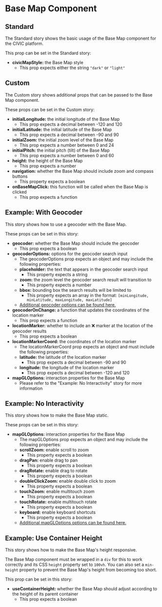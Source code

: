 # Base Map Component

## Standard

The Standard story shows the basic usage of the Base Map component for the CIVIC platform.

This prop can be set in the Standard story:

- **civicMapStyle:** the Base Map style
  - This prop expects either the string `"dark"` or `"light"`

## Custom

The Custom story shows additional props that can be passed to the Base Map component.

These props can be set in the Custom story:

- **initialLongitude:** the initial longitude of the Base Map
  - This prop expects a decimal between -120 and 120
- **initialLatitude:** the initial latitude of the Base Map
  - This prop expects a decimal between -90 and 90
- **initialZoom:** the initial zoom level of the Base Map
  - This prop expects a number between 0 and 24
- **initialPitch:** the initial pitch (tilt) of the Base Map
  - This prop expects a number between 0 and 60
- **height:** the height of the Base Map
  - This prop expects a number
- **navigation:** whether the Base Map should include zoom and compass buttons
  - This property expects a boolean
- **onBaseMapClick:** this function will be called when the Base Map is clicked
  - This prop expects a function

## Example: With Geocoder

This story shows how to use a geocoder with the Base Map.

These props can be set in this story:

- **geocoder:** whether the Base Map should include the geocoder
  - This prop expects a boolean
- **geocoderOptions:** options for the geocoder search input
  - The geocoderOptions prop expects an object and may include the following properties:
  - **placeholder:** the text that appears in the geocoder search input
    - This property expects a string
  - **zoom:** the zoom level the geocoder search result will transition to
    - This property expects a number
  - **bbox:** bounding box the search results will be limited to
    - This property expects an array in the format:
      `[minLongitude, minLatitude, maxLongitude, maxLatitude]`
  - [Additional geocoder options can be found here.](https://github.com/mapbox/mapbox-gl-geocoder/blob/master/API.md)
- **geocoderOnChange:** a function that updates the coordinates of the location marker
  - This prop expects a function
- **locationMarker:** whether to include an ❌ marker at the location of the geocoder results
  - This prop expects a boolean
- **locationMarkerCoord:** the coordinates of the location marker
  - The locationMarkerCoord prop expects an object and must include the following properties:
  - **latitude:** the latitude of the location marker
    - This prop expects a decimal between -90 and 90
  - **longitude:** the longitude of the location marker
    - This prop expects a decimal between -120 and 120
- **mapGLOptions:** interaction properties for the Base Map
  - Please refer to the "Example: No Interactivity" story for more information

## Example: No Interactivity

This story shows how to make the Base Map static.

These props can be set in this story:

- **mapGLOptions:** interaction properties for the Base Map
  - The mapGLOptions prop expects an object and may include the following properties:
  - **scrollZoom:** enable scroll to zoom
    - This property expects a boolean
  - **dragPan:** enable drag to pan
    - This property expects a boolean
  - **dragRotate:** enable drag to rotate
    - This property expects a boolean
  - **doubleClickZoom:** enable double click to zoom
    - This property expects a boolean
  - **touchZoom:** enable multitouch zoom
    - This property expects a boolean
  - **touchRotate:** enable multitouch rotate
    - This property expects a boolean
  - **keyboard:** enable keyboard shortcuts
    - This property expects a boolean
  - [Additional mapGLOptions options can be found here.](https://github.com/uber/react-map-gl/blob/master/docs/components/interactive-map.md)

## Example: Use Container Height

This story shows how to make the Base Map's height responsive.

The Base Map component must be wrapped in a `div` for this to work correctly and its CSS `height` property set to `100vh`. You can also set a `min-height` property to prevent the Base Map's height from becoming too short.

This prop can be set in this story:

- **useContainerHeight:** whether the Base Map should adjust according to the height of its parent container
  - This prop expects a boolean
